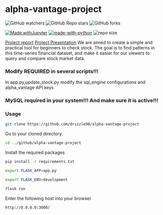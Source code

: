 # alpha-vantage-project

![GitHub watchers](https://img.shields.io/github/watchers/drizzle98/alpha-vantage-project?style=social) ![GitHub Repo stars](https://img.shields.io/github/stars/drizzle98/alpha-vantage-project?style=social) ![GitHub forks](https://img.shields.io/github/forks/drizzle98/alpha-vantage-project?style=social)

[![Made withJupyter](https://img.shields.io/badge/Made%20with-Jupyter-orange?style=flat-square&logo=Jupyter)](https://jupyter.org/try) [![made-with-python](https://img.shields.io/badge/Made%20with-Python-1f425f.svg?style=flat-square)](https://www.python.org/) ![repo size](https://img.shields.io/github/repo-size/drizzle98/alpha-vantage-project?style=flat-square)

[Project report](https://docs.google.com/document/d/12byGNw8N8pKAq2cTdrpOEwOZXUv4-O4eNq42qujbkwc/edit?usp=sharing)
[Project Presentation](https://www.youtube.com/watch?v=QO9tYG7o4p0)
We are aimed to create a simple and practical tool for beginners to check stock. The goal is to find patterns in this time-series financial dataset, and make it easier for our viewers to query and compare stock market data. 

### Modify REQUIRED in several scripts!!!
In app.py,update_stock.py modify the sql_engine configurations and alpha_vantage API keys

### MySQL required in your system!!! And make sure it is active!!!

### Usage

```bash
git clone https://github.com/drizzle98/alpha-vantage-project
```
Go to your cloned directory
```bash
cd ../github/alpha-vantage-project
```
Install the required packages
```bash
pip install -r requirements.txt
```

```bash
export FLASK_APP=app.py
```
```bash
export FLASK_ENV=development
```
```bash
flask run
```
Enter the following host into your browser
```
http://0.0.0.0:3000/
```
